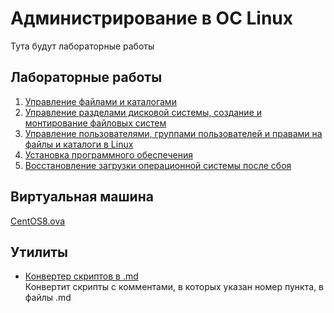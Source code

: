 # Администрирование в ОС Linux
Тута будут лабораторные работы
## Лабораторные работы
1. [Управление файлами и каталогами](labs/lab1/)
2. [Управление разделами дисковой системы, создание и монтирование файловых систем](labs/lab2/)
3. [Управление пользователями, группами пользователей и правами на файлы и каталоги в Linux](labs/lab3/)
4. [Установка программного обеспечения](labs/lab4/)
5. [Восстановление загрузки операционной системы после сбоя](labs/lab5)
## Виртуальная машина
[CentOS8.ova](https://yadi.sk/d/d48ND4ylz_-0pA?w=1)
## Утилиты
+ [Конвертер скриптов в .md](utils/converter.py)  
Конвертит скрипты с комментами, в которых указан номер пункта, в файлы .md 
